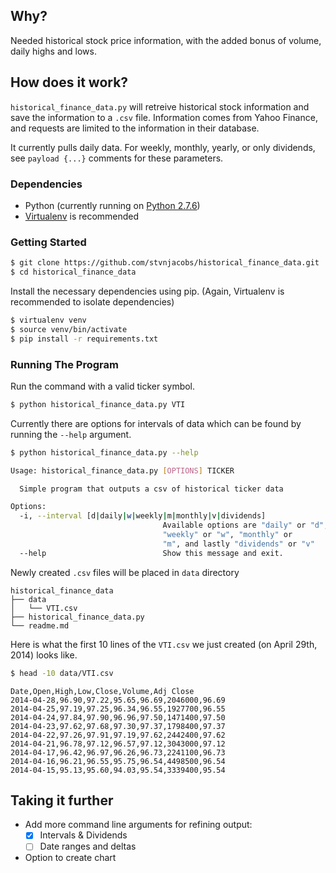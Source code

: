 ## Why?

Needed historical stock price information, with the added bonus of volume, daily highs and lows.

## How does it work?

```historical_finance_data.py``` will retreive historical stock information and save the information to a ```.csv``` file.  Information comes from Yahoo Finance, and requests are limited to the information in their database.

It currently pulls daily data.  For weekly, monthly, yearly, or only dividends, see ```payload {...}``` comments for these parameters.

### Dependencies

- Python (currently running on [Python 2.7.6](https://docs.python.org/2/))
- [Virtualenv](https://virtualenv.pypa.io/en/latest/) is recommended

### Getting Started

```bash
$ git clone https://github.com/stvnjacobs/historical_finance_data.git
$ cd historical_finance_data
```

Install the necessary dependencies using pip.  (Again, Virtualenv is recommended to isolate dependencies)

```bash
$ virtualenv venv
$ source venv/bin/activate
$ pip install -r requirements.txt
```

### Running The Program
Run the command with a valid ticker symbol.

```bash
$ python historical_finance_data.py VTI
```

Currently there are options for intervals of data which can be found by running the ```--help``` argument.

```bash
$ python historical_finance_data.py --help

Usage: historical_finance_data.py [OPTIONS] TICKER

  Simple program that outputs a csv of historical ticker data

Options:
  -i, --interval [d|daily|w|weekly|m|monthly|v|dividends]
                                  Available options are "daily" or "d",
                                  "weekly" or "w", "monthly" or
                                  "m", and lastly "dividends" or "v"
  --help                          Show this message and exit.
```

Newly created ```.csv``` files will be placed in ```data``` directory

```
historical_finance_data
├── data
│   └── VTI.csv
├── historical_finance_data.py
└── readme.md
```

Here is what the first 10 lines of the ```VTI.csv``` we just created (on April 29th, 2014) looks like.

```bash
$ head -10 data/VTI.csv
```

```
Date,Open,High,Low,Close,Volume,Adj Close
2014-04-28,96.90,97.22,95.65,96.69,2046000,96.69
2014-04-25,97.19,97.25,96.34,96.55,1927700,96.55
2014-04-24,97.84,97.90,96.96,97.50,1471400,97.50
2014-04-23,97.62,97.68,97.30,97.37,1798400,97.37
2014-04-22,97.26,97.91,97.19,97.62,2442400,97.62
2014-04-21,96.78,97.12,96.57,97.12,3043000,97.12
2014-04-17,96.42,96.97,96.26,96.73,2241100,96.73
2014-04-16,96.21,96.55,95.75,96.54,4498500,96.54
2014-04-15,95.13,95.60,94.03,95.54,3339400,95.54
```

## Taking it further

-  Add more command line arguments for refining output:
	- [x] Intervals & Dividends
	- [ ] Date ranges and deltas
-  Option to create chart
